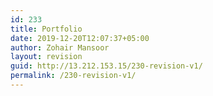 ```yaml
---
id: 233
title: Portfolio
date: 2019-12-20T12:07:37+05:00
author: Zohair Mansoor
layout: revision
guid: http://13.212.153.15/230-revision-v1/
permalink: /230-revision-v1/
---
```

